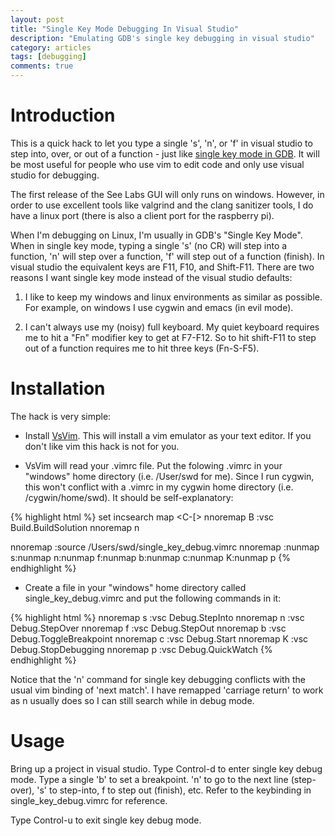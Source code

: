 ```yaml
---
layout: post
title: "Single Key Mode Debugging In Visual Studio"
description: "Emulating GDB's single key debugging in visual studio"
category: articles
tags: [debugging]
comments: true  
---
```


# Introduction

This is a quick hack to let you type a single 's', 'n', or 'f' in visual studio
to step into, over, or out of a function - just like [single key mode in
GDB](https://sourceware.org/gdb/onlinedocs/gdb/TUI-Single-Key-Mode.html). It will
be most useful for people who use vim to edit code and only use visual studio for
debugging.

The first release of the See Labs GUI will only runs on windows. However, in
order to use excellent tools like valgrind and the clang sanitizer tools, I do
have a linux port (there is also a client port for the raspberry pi).

When I'm debugging on Linux, I'm usually in GDB's "Single Key Mode". When in
single key mode, typing a single 's' (no CR) will step into a function, 'n' will
step over a function, 'f' will step out of a function (finish). In visual studio
the equivalent keys are F11, F10, and Shift-F11. There are two reasons I want
single key mode instead of the visual studio defaults:

1. I like to keep my windows and linux environments as similar as possible. For
   example, on windows I use cygwin and emacs (in evil mode).

2. I can't always use my (noisy) full keyboard. My quiet keyboard requires me to
   hit a "Fn" modifier key to get at F7-F12. So to hit shift-F11 to step out of a
   function requires me to hit three keys (Fn-S-F5).

# Installation

The hack is very simple:

* Install
   [VsVim](http://visualstudiogallery.msdn.microsoft.com/59ca71b3-a4a3-46ca-8fe1-0e90e3f79329). This
   will install a vim emulator as your text editor. If you don't like vim this
   hack is not for you.

* VsVim will read your .vimrc file. Put the folowing .vimrc in your "windows"
   home directory (i.e. /User/swd for me). Since I run cygwin, this won't conflict
   with a .vimrc in my cygwin home directory (i.e. /cygwin/home/swd). It should be
   self-explanatory:

{% highlight html %}
set incsearch
map <C-[> <ESC>
nnoremap B :vsc Build.BuildSolution<CR>
nnoremap <CR> n

nnoremap <C-d> :source /Users/swd/single_key_debug.vimrc<CR>
nnoremap <C-u> :nunmap s<CR>:nunmap n<CR>:nunmap f<CR>:nunmap b<CR>:nunmap c<CR>:nunmap K<CR>:nunmap p<CR>
{% endhighlight %}

* Create a file in your "windows" home directory called single_key_debug.vimrc and put the following commands in it:

{% highlight html %}
nnoremap s :vsc Debug.StepInto<CR>
nnoremap n :vsc Debug.StepOver<CR>
nnoremap f :vsc Debug.StepOut<CR>
nnoremap b :vsc Debug.ToggleBreakpoint<CR>
nnoremap c :vsc Debug.Start<CR>
nnoremap K :vsc Debug.StopDebugging<CR>
nnoremap p :vsc Debug.QuickWatch<CR>
{% endhighlight %}


Notice that the 'n' command for single key debugging conflicts with the usual vim
binding of 'next match'. I have remapped 'carriage return' to work as n usually
does so I can still search while in debug mode.

# Usage

Bring up a project in visual studio. Type Control-d to enter single key debug
mode. Type a single 'b' to set a breakpoint. 'n' to go to the next line
(step-over), 's' to step-into, f to step out (finish), etc. Refer to the
keybinding in single_key_debug.vimrc for reference.

Type Control-u to exit single key debug mode.
